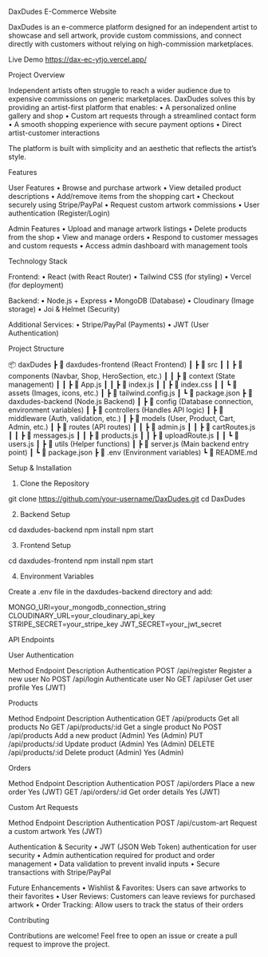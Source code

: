DaxDudes E-Commerce Website

DaxDudes is an e-commerce platform designed for an independent artist to showcase and sell artwork, provide custom commissions, and connect directly with customers without relying on high-commission marketplaces.

Live Demo
https://dax-ec-ytjo.vercel.app/

Project Overview

Independent artists often struggle to reach a wider audience due to expensive commissions on generic marketplaces. DaxDudes solves this by providing an artist-first platform that enables:
	•	A personalized online gallery and shop
	•	Custom art requests through a streamlined contact form
	•	A smooth shopping experience with secure payment options
	•	Direct artist-customer interactions

The platform is built with simplicity and an aesthetic that reflects the artist’s style.

Features

User Features
	•	Browse and purchase artwork
	•	View detailed product descriptions
	•	Add/remove items from the shopping cart
	•	Checkout securely using Stripe/PayPal
	•	Request custom artwork commissions
	•	User authentication (Register/Login)

Admin Features
	•	Upload and manage artwork listings
	•	Delete products from the shop
	•	View and manage orders
	•	Respond to customer messages and custom requests
	•	Access admin dashboard with management tools

Technology Stack

Frontend:
	•	React (with React Router)
	•	Tailwind CSS (for styling)
	•	Vercel (for deployment)

Backend:
	•	Node.js + Express
	•	MongoDB (Database)
	•	Cloudinary (Image storage)
	•	Joi & Helmet (Security)

Additional Services:
	•	Stripe/PayPal (Payments)
	•	JWT (User Authentication)

Project Structure

📦 daxDudes
 ┣ 📂 daxdudes-frontend (React Frontend)
 ┃ ┣ 📂 src
 ┃ ┃ ┣ 📂 components (Navbar, Shop, HeroSection, etc.)
 ┃ ┃ ┣ 📂 context (State management)
 ┃ ┃ ┣ 📜 App.js
 ┃ ┃ ┣ 📜 index.js
 ┃ ┃ ┣ 📜 index.css
 ┃ ┃ ┗ 📂 assets (Images, icons, etc.)
 ┃ ┣ 📜 tailwind.config.js
 ┃ ┗ 📜 package.json
 ┣ 📂 daxdudes-backend (Node.js Backend)
 ┃ ┣ 📂 config (Database connection, environment variables)
 ┃ ┣ 📂 controllers (Handles API logic)
 ┃ ┣ 📂 middleware (Auth, validation, etc.)
 ┃ ┣ 📂 models (User, Product, Cart, Admin, etc.)
 ┃ ┣ 📂 routes (API routes)
 ┃ ┃ ┣ 📜 admin.js
 ┃ ┃ ┣ 📜 cartRoutes.js
 ┃ ┃ ┣ 📜 messages.js
 ┃ ┃ ┣ 📜 products.js
 ┃ ┃ ┣ 📜 uploadRoute.js
 ┃ ┃ ┗ 📜 users.js
 ┃ ┣ 📂 utils (Helper functions)
 ┃ ┣ 📜 server.js (Main backend entry point)
 ┃ ┗ 📜 package.json
 ┣ 📜 .env (Environment variables)
 ┗ 📜 README.md

Setup & Installation

1. Clone the Repository

git clone https://github.com/your-username/DaxDudes.git
cd DaxDudes

2. Backend Setup

cd daxdudes-backend
npm install
npm start

3. Frontend Setup

cd daxdudes-frontend
npm install
npm start

4. Environment Variables

Create a .env file in the daxdudes-backend directory and add:

MONGO_URI=your_mongodb_connection_string
CLOUDINARY_URL=your_cloudinary_api_key
STRIPE_SECRET=your_stripe_key
JWT_SECRET=your_jwt_secret

API Endpoints

User Authentication

Method	Endpoint	Description	Authentication
POST	/api/register	Register a new user	No
POST	/api/login	Authenticate user	No
GET	/api/user	Get user profile	Yes (JWT)

Products

Method	Endpoint	Description	Authentication
GET	/api/products	Get all products	No
GET	/api/products/:id	Get a single product	No
POST	/api/products	Add a new product (Admin)	Yes (Admin)
PUT	/api/products/:id	Update product (Admin)	Yes (Admin)
DELETE	/api/products/:id	Delete product (Admin)	Yes (Admin)

Orders

Method	Endpoint	Description	Authentication
POST	/api/orders	Place a new order	Yes (JWT)
GET	/api/orders/:id	Get order details	Yes (JWT)

Custom Art Requests

Method	Endpoint	Description	Authentication
POST	/api/custom-art	Request a custom artwork	Yes (JWT)

Authentication & Security
	•	JWT (JSON Web Token) authentication for user security
	•	Admin authentication required for product and order management
	•	Data validation to prevent invalid inputs
	•	Secure transactions with Stripe/PayPal

Future Enhancements
	•	Wishlist & Favorites: Users can save artworks to their favorites
	•	User Reviews: Customers can leave reviews for purchased artwork
	•	Order Tracking: Allow users to track the status of their orders

Contributing

Contributions are welcome! Feel free to open an issue or create a pull request to improve the project.
